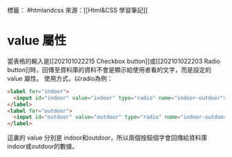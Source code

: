 標籤： #htmlandcss 
來源：[[Html&CSS 學習筆記]]

# value 屬性
當表格的輸入是[[202101022215 Checkbox button]]或[[202101022203 Radio button]]時，回傳至資料庫的資料不會是顯示給使用者看的文字，而是設定的 value 屬性。
使用方式，以radio為例：
```html
<label for="indoor">
  <input id="indoor" value="indoor" type="radio" name="indoor-outdoor">Indoor
</label>
<label for="outdoor">
  <input id="outdoor" value="outdoor" type="radio" name="indoor-outdoor">Outdoor
</label>
```
這裏的 value 分別是 indoor和outdoor，所以兩個按鈕個字會回傳給資料庫indoor或outdoor的數據。